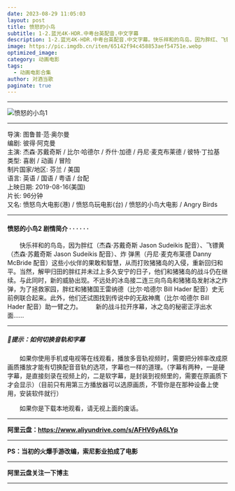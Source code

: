 ```yaml
---
date: 2023-08-29 11:05:03
layout: post
title: 愤怒的小鸟
subtitle: 1-2.蓝光4K-HDR.中粤台英配音.中文字幕
description: 1-2.蓝光4K-HDR.中粤台英配音.中文字幕。快乐祥和的鸟岛，因为胖红、飞镖黄、炸弹黑这些小伙伴的果敢和智慧，从而打败猪猪岛的入侵，重新回归和平，当然，解甲归田的胖红并未过上多久安宁的日子，他们和猪猪岛的战斗仍在继续...
image: https://pic.imgdb.cn/item/65142f94c458853aef54751e.webp
optimized_image: 
category: 动画电影
tags:
  - 动画电影合集
author: 对酒当歌
paginate: true
---
```


---

![愤怒的小鸟1](https://pic.imgdb.cn/item/6514314ec458853aef5510d4.webp)

---

导演: 图鲁普·范·奥尔曼  
编剧: 彼得·阿克曼  
主演: 杰森·苏戴奇斯 / 比尔·哈德尔 / 乔什·加德 / 丹尼·麦克布莱德 / 彼特·丁拉基  
类型: 喜剧 / 动画 / 冒险  
制片国家/地区: 芬兰 / 美国  
语言: 英语 / 国语 / 粤语 / 台配  
上映日期: 2019-08-16(美国)  
片长: 96分钟  
又名: 愤怒鸟大电影(港) / 愤怒鸟玩电影(台) / 愤怒的小鸟大电影 / Angry Birds  

---

#### 愤怒的小鸟2 剧情简介 · · · · · ·

　　快乐祥和的鸟岛，因为胖红（杰森·苏戴奇斯 Jason Sudeikis 配音）、飞镖黄（杰森·苏戴奇斯 Jason Sudeikis 配音）、炸 弹黑（丹尼·麦克布莱德 Danny McBride 配音）这些小伙伴的果敢和智慧，从而打败猪猪岛的入侵，重新回归和平。当然，解甲归田的胖红并未过上多久安宁的日子，他们和猪猪岛的战斗仍在继续。与此同时，新的威胁出现。不远处的冰岛接二连三向鸟岛和猪猪岛发射冰之炸 弹，为了拯救家园，胖红和猪猪国王雷纳德（比尔·哈德尔 Bill Hader 配音）史无前例联合起来。此外，他们还试图找到传说中的无敌神鹰（比尔·哈德尔 Bill Hader 配音）助一臂之力。
　　新的战斗拉开序幕，冰之岛的秘密正浮出水面……

---

##### 🔔提示：如何切换音轨和字幕

　　如果你使用手机或电视等在线观看，播放多音轨视频时，需要把分辨率改成原画质播放才能有切换配音音轨的选项，字幕也一样的道理。（字幕有两种，一是硬字幕，是直接刻录在视频上的，二是软字幕，是封装到视频里的，需要在原画质下才会显示）（目前只有用第三方播放器可以选原画质，不管你是在那种设备上使用，安装软件就行）

　　如果你是下载本地观看，请无视上面的废话。

---

**阿里云盘：<https://www.aliyundrive.com/s/AFHV6yA6LYp>**

---

**PS：当初的火爆手游改编，索尼影业拍成了电影**

---

**阿里云盘关注一下博主**

---
